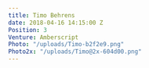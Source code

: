 ```yaml
---
title: Timo Behrens
date: 2018-04-16 14:15:00 Z
Position: 3
Venture: Amberscript
Photo: "/uploads/Timo-b2f2e9.png"
Photo2x: "/uploads/Timo@2x-604d00.png"
---
```


